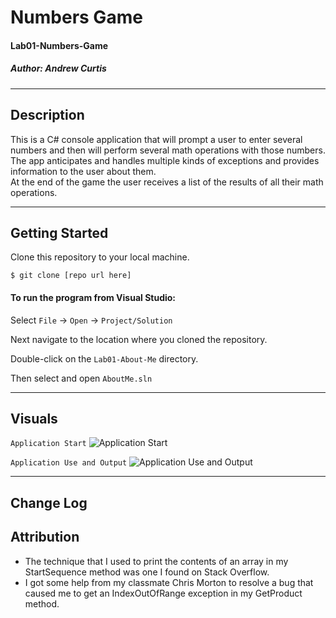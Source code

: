 # Numbers Game
#### Lab01-Numbers-Game
##### *Author: Andrew Curtis*

------------------------------

## Description
This is a C# console application that will prompt a user to enter several numbers and then will perform several math operations with those numbers. The app anticipates and handles multiple kinds of exceptions and provides information to the user about them.  
At the end of the game the user receives a list of the results of all their math operations.

------------------------------

## Getting Started

Clone this repository to your local machine.
```
$ git clone [repo url here]
```
#### To run the program from Visual Studio:
Select `File` -> `Open` -> `Project/Solution`

Next navigate to the location where you cloned the repository.

Double-click on the `Lab01-About-Me` directory.

Then select and open `AboutMe.sln`

------------------------------

## Visuals

```Application Start```
![Application Start]()

```Application Use and Output```
![Application Use and Output]()

------------------------------

## Change Log


## Attribution

* The technique that I used to print the contents of an array in my StartSequence method was one I found on Stack Overflow.
* I got some help from my classmate Chris Morton to resolve a bug that caused me to get an IndexOutOfRange exception in my GetProduct method. 